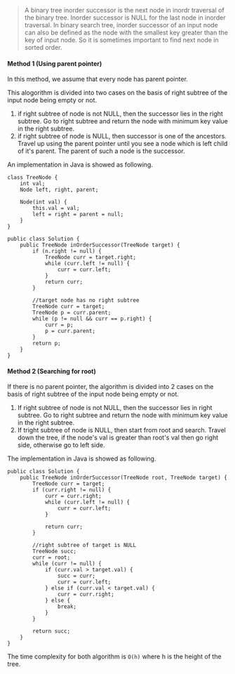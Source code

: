 > A binary tree inorder successor is the next node in inordr traversal of the binary tree. Inorder successor is NULL for the last node in inorder traversal. 
> In binary search tree, inorder successor of an input node can also be defined as the node with the smallest key greater than the key of input node. So it is sometimes important to find next node in sorted order. 

#### Method 1 (Using parent pointer)

In this method, we assume that every node has parent pointer. 

This alogorithm is divided into two cases on the basis of right subtree of the input node being empty or not. 

1. if right subtree of node is not NULL, then the successor lies in the right subtree. Go to right subtree and return the node with minimum key value in the right subtree. 
2. if right subtree of node is NULL, then successor is one of the ancestors. Travel up using the parent pointer until you see a node which is left child of it's parent. The parent of such a node is the successor. 

An implementation in Java is showed as following. 

```
class TreeNode {
	int val;
	Node left, right, parent;
	
	Node(int val) {
		this.val = val;
		left = right = parent = null;
	}
}

public class Solution {
	public TreeNode inOrderSuccessor(TreeNode target) {
		if (n.right != null) {
			TreeNode curr = target.right;
			while (curr.left != null) {
				curr = curr.left;
			}
			return curr;
		}
		
		//target node has no right subtree
		TreeNode curr = target;
		TreeNode p = curr.parent;
		while (p != null && curr == p.right) {
			curr = p;
			p = curr.parent;
		}
		return p;
	}
}

```


#### Method 2 (Searching for root)

If there is no parent pointer, the algorithm is divided into 2 cases on the basis of right subtree of the input node being empty or not. 

1. If right subtree of node is not NULL, then the successor lies in right subtree. Go to right subtree and return the node with minimum key value in the right subtree. 
2. If tright subtree of node is NULL, then start from root and search. Travel down the tree, if the node's val is greater than root's val then go right side, otherwise go to left side. 

The implementation in Java is showed as following. 

```
public class Solution {
	public TreeNode inOrderSuccessor(TreeNode root, TreeNode target) {
		TreeNode curr = target;
		if (curr.right != null) {
			curr = curr.right;
			while (curr.left != null) {
				curr = curr.left;
			}
			
			return curr;
		}
		
		//right subtree of target is NULL
		TreeNode succ;
		curr = root;
		while (curr != null) {
			if (curr.val > target.val) {
				succ = curr;
				curr = curr.left;
			} else if (curr.val < target.val) {
				curr = curr.right;
			} else {
				break;
			}
		}
		
		return succ;
	}
}
```

The time complexity for both algorithm is `O(h)` where h is the height of the tree. 
